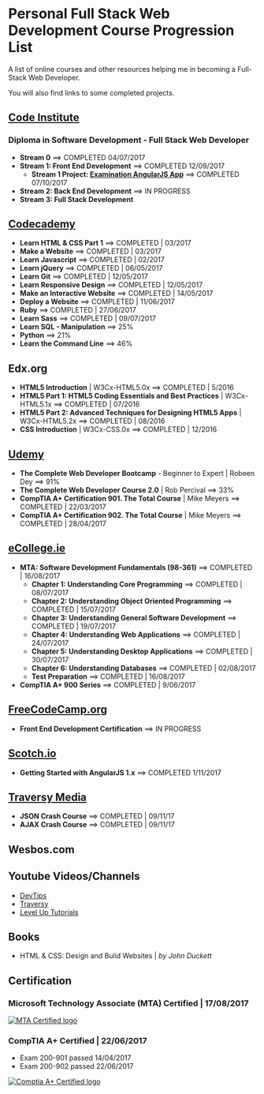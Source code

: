 # Personal Full Stack Web Development Course Progression List

A list of online courses and other resources helping me in becoming a Full-Stack Web Developer.

You will also find links to some completed projects.

## [Code Institute](/Code-Institute/ "View detailed info") 
### Diploma in Software Development - Full Stack Web Developer
- **Stream 0** ==> COMPLETED 04/07/2017
- **Stream 1: Front End Development** ==> COMPLETED 12/09/2017
  - **Stream 1 Project: [Examination AngularJS App](https://github.com/sebam2k4/stream1-project)** ==> COMPLETED 07/10/2017
- **Stream 2: Back End Development** ==> IN PROGRESS
- **Stream 3: Full Stack Development**


## [Codecademy](/Codecademy/ "View projects and detailed info")

- **Learn HTML & CSS Part 1** ==> COMPLETED | 03/2017
- **Make a Website** ==> COMPLETED | 03/2017
- **Learn Javascript** ==> COMPLETED | 02/2017
- **Learn jQuery** ==> COMPLETED | 06/05/2017
- **Learn Git** ==> COMPLETED | 12/05/2017
- **Learn Responsive Design** ==> COMPLETED | 12/05/2017
- **Make an Interactive Website** ==> COMPLETED | 14/05/2017
- **Deploy a Website** ==> COMPLETED | 11/06/2017
- **Ruby** ==> COMPLETED | 27/06/2017
- **Learn Sass** ==> COMPLETED | 09/07/2017
- **Learn SQL - Manipulation** ==> 25%
- **Python** ==> 21%
- **Learn the Command Line** ==> 46%


## Edx.org

- **HTML5 Introduction** | W3Cx-HTML5.0x ==> COMPLETED | 5/2016
- **HTML5 Part 1: HTML5 Coding Essentials and Best Practices** | W3Cx-HTML5.1x ==> COMPLETED | 07/2016
- **HTML5 Part 2: Advanced Techniques for Designing HTML5 Apps** | W3Cx-HTML5.2x ==> COMPLETED | 08/2016
- **CSS Introduction** | W3Cx-CSS.0x ==> COMPLETED | 12/2016


## [Udemy](/Udemy/ "View projects and detailed info")

- **The Complete Web Developer Bootcamp** - Beginner to Expert | Robeen Dey ==> 91% 
- **The Complete Web Developer Course 2.0** | Rob Percival ==> 33%
- **CompTIA A+ Certification 901. The Total Course** | Mike Meyers ==> COMPLETED | 22/03/2017
- **CompTIA A+ Certification 902. The Total Course** | Mike Meyers ==> COMPLETED | 28/04/2017


## [eCollege.ie](/eCollege/ "View detailed info")
- **MTA: Software Development Fundamentals (98-361)** ==> COMPLETED | 16/08/2017
  - **Chapter 1: Understanding Core Programming** ==> COMPLETED | 08/07/2017
  - **Chapter 2: Understanding Object Oriented Programming** ==> COMPLETED | 15/07/2017
  - **Chapter 3: Understanding General Software Development** ==> COMPLETED | 19/07/2017
  - **Chapter 4: Understanding Web Applications** ==> COMPLETED | 24/07/2017
  - **Chapter 5: Understanding Desktop Applications** ==> COMPLETED | 30/07/2017
  - **Chapter 6: Understanding Databases** ==> COMPLETED | 02/08/2017
  - **Test Preparation** ==> COMPLETED | 16/08/2017
- **CompTIA A+ 900 Series** ==> COMPLETED | 9/06/2017

## [FreeCodeCamp.org](/FreeCodeCamp/ "View detailed info")
- **Front End Development Certification** ==> IN PROGRESS

## [Scotch.io](/Scotch/ "View detailed info")
- **Getting Started with AngularJS 1.x** ==> COMPLETED 1/11/2017

## [Traversy Media](/Traversy/ "View detailed info")
- **JSON Crash Course** ==> COMPLETED | 09/11/17
- **AJAX Crash Course** ==> COMPLETED | 09/11/17

## Wesbos.com


## Youtube Videos/Channels

- [DevTips](https://www.youtube.com/channel/UCyIe-61Y8C4_o-zZCtO4ETQ "Visit DevTips YouTube channel")
- [Traversy](https://www.youtube.com/channel/UC29ju8bIPH5as8OGnQzwJyA "Visit Traversy Media YouTube channel")
- [Level Up Tutorials](https://www.youtube.com/channel/UCyU5wkjgQYGRB0hIHMwm2Sg "Visit Level Up Tutorials YouTube channel")


## Books

- HTML & CSS: Design and Bulid Websites | *by John Duckett*


## Certification

### Microsoft Technology Associate (MTA) Certified | 17/08/2017

[![MTA Certified logo](https://s3-eu-west-1.amazonaws.com/sk-design/Certs/MTA_SoftDev_Blk_extra_small.png)](https://www.youracclaim.com/badges/3862e38e-72f0-4e64-a231-3cb1489c7815 "View MTA Certificate")

### CompTIA A+ Certified | 22/06/2017
- Exam 200-901 passed 14/04/2017
- Exam 200-902 passed 22/06/2017

[![Comptia A+ Certified logo](https://s3-eu-west-1.amazonaws.com/sk-design/Certs/Aplus+Logo+Certified+CE_extra-small.png)](https://s3-eu-west-1.amazonaws.com/sk-design/Certs/CompTIA+A%2B+ce+certificate.pdf "View Comptia A+ Certificate")
